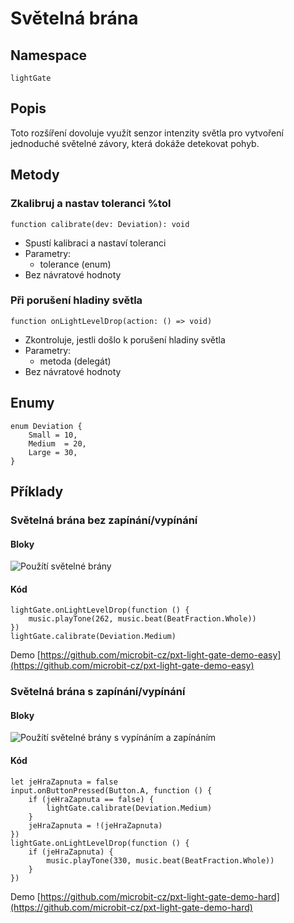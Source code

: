 # Světelná brána

## Namespace
```
lightGate
```
## Popis
Toto rozšíření dovoluje využít senzor intenzity světla pro vytvoření jednoduché světelné závory, která dokáže detekovat pohyb.
 
## Metody
### Zkalibruj a nastav toleranci %tol
```
function calibrate(dev: Deviation): void
```
- Spustí kalibraci a nastaví toleranci
- Parametry:
    - tolerance (enum)
- Bez návratové hodnoty

### Při porušení hladiny světla
```
function onLightLevelDrop(action: () => void)
```
- Zkontroluje, jestli došlo k porušení hladiny světla
- Parametry:
    - metoda (delegát)
- Bez návratové hodnoty

## Enumy
```
enum Deviation {
    Small = 10,
    Medium  = 20,
    Large = 30,
}
```

## Příklady

### Světelná brána bez zapínání/vypínání

#### Bloky
![Použítí světelné brány](https://github.com/microbit-cz/pxt-light-gate-extension/blob/master/images/easyexample.png)
#### Kód
```
lightGate.onLightLevelDrop(function () {
    music.playTone(262, music.beat(BeatFraction.Whole))
})
lightGate.calibrate(Deviation.Medium)
```
Demo  [https://github.com/microbit-cz/pxt-light-gate-demo-easy](https://github.com/microbit-cz/pxt-light-gate-demo-easy)


### Světelná brána s zapínání/vypínání
#### Bloky
![Použítí světelné brány s vypínáním a zapínáním](https://github.com/microbit-cz/pxt-light-gate-extension/blob/master/images/hardexample.png)

#### Kód
```
let jeHraZapnuta = false
input.onButtonPressed(Button.A, function () {
    if (jeHraZapnuta == false) {
        lightGate.calibrate(Deviation.Medium)
    }
    jeHraZapnuta = !(jeHraZapnuta)
})
lightGate.onLightLevelDrop(function () {
    if (jeHraZapnuta) {
        music.playTone(330, music.beat(BeatFraction.Whole))
    }
})
```

Demo  [https://github.com/microbit-cz/pxt-light-gate-demo-hard](https://github.com/microbit-cz/pxt-light-gate-demo-hard)

